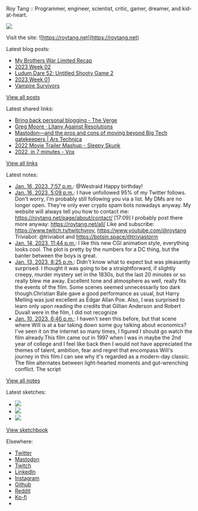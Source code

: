 Roy Tang :: Programmer, engineer, scientist, critic, gamer, dreamer, and kid-at-heart.

![](https://roytang.net/static/img/profile.jpg)

Visit the site: ![https://roytang.net](https://roytang.net)

Latest blog posts:

- [My Brothers War Limited Recap](https://roytang.net/2023/01/mtgbro-limited-recap/)
- [2023 Week 02](https://roytang.net/2023/01/2023-week-02/)
- [Ludum Dare 52: Untitled Shooty Game 2](https://roytang.net/2023/01/ludum-dare-52-shooty-2/)
- [2023 Week 01](https://roytang.net/2023/01/2023-week-01/)
- [Vampire Survivors](https://roytang.net/2023/01/vampire-survivors/)

[View all posts](https://roytang.net/blog)

Latest shared links:

- [Bring back personal blogging - The Verge](https://roytang.net/2023/01/03b8a5ca715d7a9bd5629bc2cd7c05d0/)
- [Greg Moore · Litany Against Resolutions](https://roytang.net/2022/12/38c7d258b72516cfd10065d9ff2ad552/)
- [Mastodon—and the pros and cons of moving beyond Big Tech gatekeepers | Ars Technica](https://roytang.net/2022/12/0c7be16e76d06f8b83fa9672abb206a0/)
- [2022 Movie Trailer Mashup - Sleepy Skunk](https://roytang.net/2022/12/d0416b8642dbfb41e682f7c62cabecb1/)
- [2022, in 7 minutes - Vox](https://roytang.net/2022/12/28e9718789dbad4d5b5a2bb5f92ce52a/)

[View all links](https://roytang.net/links)

Latest notes:

- [Jan. 16, 2023, 7:57 p.m.](https://roytang.net/2023/01/1614954978602520576/): @Westraid Happy birthday!
- [Jan. 16, 2023, 5:09 p.m.](https://roytang.net/2023/01/1614912728325578752/): I have unfollowed 95% of my Twitter follows. Don&#x27;t worry, I&#x27;m probably still following you via a list. My DMs are no longer open. They&#x27;re only ever crypto spam bots nowadays anyway. My website will always tell you how to contact me: https://roytang.net/page/about/contact/ [17:09] I probably post there more anyway: https://roytang.net/all/ Like and subscribe: https://www.twitch.tv/twitchyroy, https://www.youtube.com/@roytang Triviabot: @triviabot and https://botsin.space/@triviastorm
- [Jan. 14, 2023, 11:44 p.m.](https://roytang.net/2023/01/letterboxd-review-339378547/): I like this new CGI animation style, everything looks cool. The plot is pretty by the numbers for a DC thing, but the banter between the boys is great.
- [Jan. 13, 2023, 8:25 p.m.](https://roytang.net/2023/01/letterboxd-review-338827558/): Didn&#x27;t know what to expect but was pleasantly surprised. I thought it was going to be a straightforward, if slightly creepy, murder mystery set in the 1830s, but the last 20 minutes or so really blew me away. Excellent tone and atmosphere as well, really fits the events of the film. Some scenes seemed unnecessarily too dark though.Christian Bale gave a good performance as usual, but Harry Melling was just excellent as Edgar Allan Poe. Also, I was surprised to learn only upon reading the credits that Gillian Anderson and Robert Duvall were in the film, I did not recognize
- [Jan. 10, 2023, 6:46 p.m.](https://roytang.net/2023/01/letterboxd-review-337410751/): I haven&#x27;t seen this before, but that scene where Will is at a bar taking down some guy talking about economics? I&#x27;ve seen it on the internet so many times, I figured I should go watch the film already.This film came out in 1997 when I was in maybe the 2nd year of college and I feel like back then I would not have appreciated the themes of talent, ambition, fear and regret that encompass Will&#x27;s journey in this film.I can see why it&#x27;s regarded as a modern-day classic. The film alternates between light-hearted moments and gut-wrenching conflict. The script

[View all notes](https://roytang.net/notes)

Latest sketches:


- ![](https://roytang.net/media/cache/3c/da/3cda657c471879c3cfa81b898b810cd6.jpg)
- ![](https://roytang.net/media/cache/a2/60/a260eacc913ee7c542024b154923702f.jpg)
- ![](https://roytang.net/media/cache/e0/88/e0888b7f7a1e342aba8cced2a0784cc4.jpg)

[View sketchbook](https://roytang.net/albums/sketchbook)


Elsewhere:

- [Twitter](https://twitter.com/roytang)
- [Mastodon](https://indieweb.social/@roytang)
- [Twitch](https://twitch.tv/twitchyroy)
- [LinkedIn](https://www.linkedin.com/in/roytang)
- [Instagram](https://instagram.com/roytang0400)
- [Github](https://github.com/roytang)
- [Reddit](https://reddit.com/u/hungryroy)
- [Ko-fi](https://ko-fi.com/roytang)
- [](mailto:hello@roytang.net)